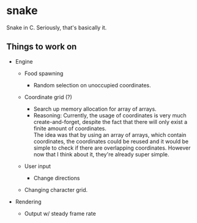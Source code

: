 # snake

 Snake in C. Seriously, that's basically it.

## Things to work on

- Engine
  - Food spawning
    - Random selection on unoccupied coordinates.

  - Coordinate grid (?)
    - Search up memory allocation for array of arrays.
    - Reasoning:
      Currently, the usage of coordinates is very much create-and-forget, despite the fact that there will only exist a finite amount of coordinates.  
      The idea was that by using an array of arrays, which contain coordinates, the coordinates could be reused and it would be simple to check if there are overlapping coordinates. However now that I think about it, they're already super simple.

  - User input
    - Change directions

  - Changing character grid.

- Rendering
  - Output w/ steady frame rate
